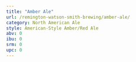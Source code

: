 ```yaml
---
title: "Amber Ale"
url: /remington-watson-smith-brewing/amber-ale/
category: North American Ale
style: American-Style Amber/Red Ale
abv: 0
ibu: 0
srm: 0
upc: 0
---
```



